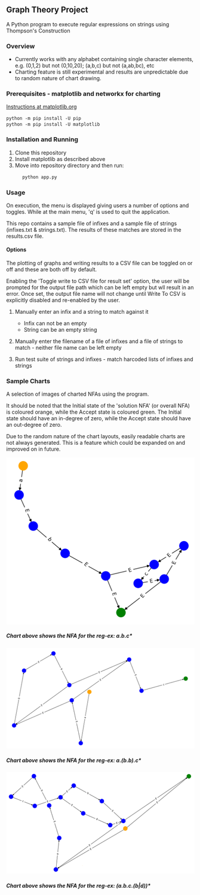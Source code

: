 ## Graph Theory Project
A Python program to execute regular expressions on strings using Thompson's Construction

### Overview
* Currently works with any alphabet containing single character elements, e.g. (0,1,2) but not (0,10,20); (a,b,c) but not (a,ab,bc), etc
* Charting feature is still experimental and results are unpredictable due to random nature of chart drawing.

### Prerequisites - **matplotlib** and **networkx** for charting

[Instructions at matplotlib.org](https://matplotlib.org/users/installing.html)

    python -m pip install -U pip
    python -m pip install -U matplotlib

### Installation and Running

1. Clone this repository
2. Install matplotlib as described above
3. Move into repository directory and then run:    

```python
      python app.py
```

### Usage

On execution, the menu is displayed giving users a number of options and toggles.  While at the main menu, 'q' is used to quit the application.

This repo contains a sample file of infixes and a sample file of strings (infixes.txt & strings.txt).  The results of these matches are stored in the results.csv file.

#### Options

The plotting of graphs and writing results to a CSV file can be toggled on or off and these are both off by default.

Enabling the 'Toggle write to CSV file for result set' option, the user will be prompted for the output file path which can be left empty but wll result in an error.  Once set, the output file name will not change until Write To CSV is explicitly disabled and re-enabled by the user. 

1. Manually enter an infix and a string to match against it
    * Infix can not be an empty
    * String can be an empty string
    
2. Manually enter the filename of a file of infixes and a file of strings to match - neither file name can be left empty

3. Run test suite of strings and infixes - match harcoded lists of infixes and strings

### Sample Charts

A selection of images of charted NFAs using the program.  

It should be noted that the Initial state of the 'solution NFA' (or overall NFA) is coloured orange, while the Accept state is coloured green.  The Initial state should have an in-degree of zero, while the Accept state should have an out-degree of zero.

Due to the random nature of the chart layouts, easily readable charts are not always generated.  This is a feature which could be expanded on and improved on in future.

![a.b.c*](https://github.com/SerjiVutinss/GraphTheory_Project/blob/master/GraphTheory_Project/img/img_ab_c_star.png)

##### *Chart above shows the NFA for the reg-ex: *a.b.c***

![a.(b.b)*.c](https://github.com/SerjiVutinss/GraphTheory_Project/blob/master/GraphTheory_Project/img/img_a_bb_star_c_star.png)

##### *Chart above shows the NFA for the reg-ex: *a.(b.b)*.c**

![(a.b.c.(b|d))*](https://github.com/SerjiVutinss/GraphTheory_Project/blob/master/GraphTheory_Project/img/img_abc_and_b_or_d_star.png)

##### *Chart above shows the NFA for the reg-ex: *(a.b.c.(b|d))***
